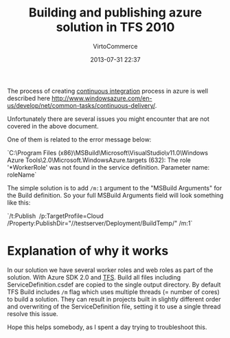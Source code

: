 ﻿---
author: VirtoCommerce
category: technical
date: 2013-07-31 22:37
excerpt: In our solution we have several worker roles and web roles as part of the solution.
permalink: blog/building-and-publishing-azure-solution-in-tfs-2010
tags: [azure-programming, programming, azure, build, cloud, tfs]
title: "Building and publishing azure solution in TFS 2010"
---
The process of creating <a href="http://en.wikipedia.org/wiki/Continuous_integration" rel="nofollow">continuous integration</a> process in azure is well described here <a href="http://www.windowsazure.com/en-us/develop/net/common-tasks/continuous-delivery/" rel="nofollow">http://www.windowsazure.com/en-us/develop/net/common-tasks/continuous-delivery/</a>.

Unfortunately there are several issues you might encounter that are not covered in the above document.

One of them is related to the error message below:

<span class="code-block">
`C:\Program Files (x86)\MSBuild\Microsoft\VisualStudio\v11.0\Windows Azure Tools\2.0\Microsoft.WindowsAzure.targets (632): The role '*WorkerRole' was not found in the service definition. Parameter name: roleName`
</span>

The simple solution is to add `/m:1` argument to the "MSBuild Arguments" for the Build definition. So your full MSBuild Arguments field will look something like this:

<span class="code-block">
`/t:Publish  /p:TargetProfile=Cloud /Property:PublishDir="//testserver/Deployment/BuildTemp/" /m:1`
</span>

# Explanation of why it works

In our solution we have several worker roles and web roles as part of the solution. With Azure SDK 2.0 and <a href="http://en.wikipedia.org/wiki/Team_Foundation_Server" rel="nofollow">TFS</a>. Build all files including ServiceDefinition.csdef are copied to the single output directory. By default TFS Build includes `/m` flag which uses multiple threads (= number of cores) to build a solution. They can result in projects built in slightly different order and overwriting of the ServiceDefinition file, setting it to use a single thread resolve this issue.

Hope this helps somebody, as I spent a day trying to troubleshoot this.